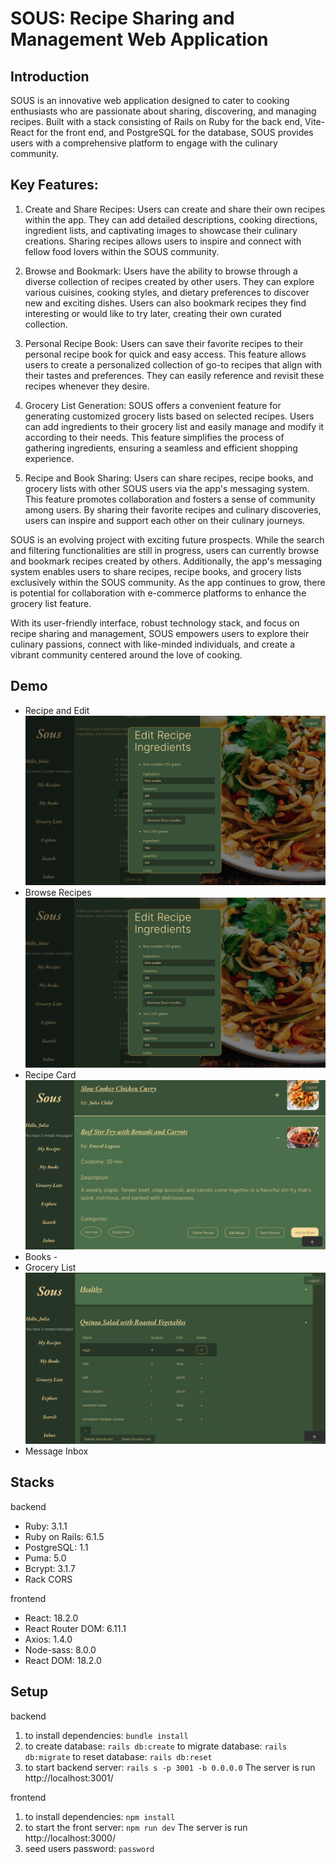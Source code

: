 # SOUS: Recipe Sharing and Management Web Application

## Introduction
SOUS is an innovative web application designed to cater to cooking enthusiasts who are passionate about sharing, discovering, and managing recipes. Built with a stack consisting of Rails on Ruby for the back end, Vite-React for the front end, and PostgreSQL for the database, SOUS provides users with a comprehensive platform to engage with the culinary community.

## Key Features:

1. Create and Share Recipes: Users can create and share their own recipes within the app. They can add detailed descriptions, cooking directions, ingredient lists, and captivating images to showcase their culinary creations. Sharing recipes allows users to inspire and connect with fellow food lovers within the SOUS community.

2. Browse and Bookmark: Users have the ability to browse through a diverse collection of recipes created by other users. They can explore various cuisines, cooking styles, and dietary preferences to discover new and exciting dishes. Users can also bookmark recipes they find interesting or would like to try later, creating their own curated collection.

3. Personal Recipe Book: Users can save their favorite recipes to their personal recipe book for quick and easy access. This feature allows users to create a personalized collection of go-to recipes that align with their tastes and preferences. They can easily reference and revisit these recipes whenever they desire.

4. Grocery List Generation: SOUS offers a convenient feature for generating customized grocery lists based on selected recipes. Users can add ingredients to their grocery list and easily manage and modify it according to their needs. This feature simplifies the process of gathering ingredients, ensuring a seamless and efficient shopping experience.

5. Recipe and Book Sharing: Users can share recipes, recipe books, and grocery lists with other SOUS users via the app's messaging system. This feature promotes collaboration and fosters a sense of community among users. By sharing their favorite recipes and culinary discoveries, users can inspire and support each other on their culinary journeys.

SOUS is an evolving project with exciting future prospects. While the search and filtering functionalities are still in progress, users can currently browse and bookmark recipes created by others. Additionally, the app's messaging system enables users to share recipes, recipe books, and grocery lists exclusively within the SOUS community. As the app continues to grow, there is potential for collaboration with e-commerce platforms to enhance the grocery list feature.

With its user-friendly interface, robust technology stack, and focus on recipe sharing and management, SOUS empowers users to explore their culinary passions, connect with like-minded individuals, and create a vibrant community centered around the love of cooking.

## Demo

- Recipe and Edit
![](https://github.com/angelren1220/Recipe-Hub/blob/main/docs/edit-recipe.png)
- Browse Recipes
![](https://github.com/angelren1220/Recipe-Hub/blob/main/docs/edit-recipe.png)
- Recipe Card
![](https://github.com/angelren1220/Recipe-Hub/blob/main/docs/open-recipe-card.png)
- Books
-[](https://github.com/angelren1220/Recipe-Hub/blob/main/docs/book.png)
- Grocery List
![](https://github.com/angelren1220/Recipe-Hub/blob/main/docs/grocerylist.png)
- Message Inbox
![]()

## Stacks

backend
- Ruby: 3.1.1
- Ruby on Rails: 6.1.5
- PostgreSQL: 1.1
- Puma: 5.0
- Bcrypt: 3.1.7 
- Rack CORS

frontend
- React: 18.2.0
- React Router DOM: 6.11.1 
- Axios: 1.4.0 
- Node-sass: 8.0.0
- React DOM: 18.2.0

## Setup

backend
1. to install dependencies:
```bundle install```
2. to create database:
```rails db:create```
  to migrate database:
```rails db:migrate```
  to reset database:
```rails db:reset```
3. to start backend server:
```rails s -p 3001 -b 0.0.0.0```
The server is run http://localhost:3001/

frontend
1. to install dependencies:
```npm install```
2. to start the front server:
```npm run dev```
The server is run http://localhost:3000/
3. seed users password: ```password```


